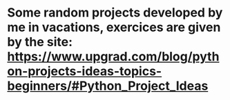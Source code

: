 # Some random projects developed by me in vacations, exercices are given by the site: https://www.upgrad.com/blog/python-projects-ideas-topics-beginners/#Python_Project_Ideas
